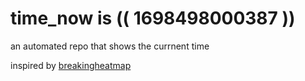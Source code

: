 # time_now is (( 1698498000387 ))

an automated repo that shows the currnent time

inspired by [breakingheatmap](https://github.com/breakingheatmap/breakingheatmap)